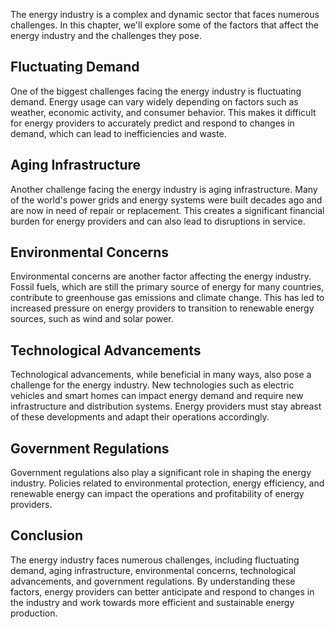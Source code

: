 
The energy industry is a complex and dynamic sector that faces numerous challenges. In this chapter, we'll explore some of the factors that affect the energy industry and the challenges they pose.

Fluctuating Demand
------------------

One of the biggest challenges facing the energy industry is fluctuating demand. Energy usage can vary widely depending on factors such as weather, economic activity, and consumer behavior. This makes it difficult for energy providers to accurately predict and respond to changes in demand, which can lead to inefficiencies and waste.

Aging Infrastructure
--------------------

Another challenge facing the energy industry is aging infrastructure. Many of the world's power grids and energy systems were built decades ago and are now in need of repair or replacement. This creates a significant financial burden for energy providers and can also lead to disruptions in service.

Environmental Concerns
----------------------

Environmental concerns are another factor affecting the energy industry. Fossil fuels, which are still the primary source of energy for many countries, contribute to greenhouse gas emissions and climate change. This has led to increased pressure on energy providers to transition to renewable energy sources, such as wind and solar power.

Technological Advancements
--------------------------

Technological advancements, while beneficial in many ways, also pose a challenge for the energy industry. New technologies such as electric vehicles and smart homes can impact energy demand and require new infrastructure and distribution systems. Energy providers must stay abreast of these developments and adapt their operations accordingly.

Government Regulations
----------------------

Government regulations also play a significant role in shaping the energy industry. Policies related to environmental protection, energy efficiency, and renewable energy can impact the operations and profitability of energy providers.

Conclusion
----------

The energy industry faces numerous challenges, including fluctuating demand, aging infrastructure, environmental concerns, technological advancements, and government regulations. By understanding these factors, energy providers can better anticipate and respond to changes in the industry and work towards more efficient and sustainable energy production.
